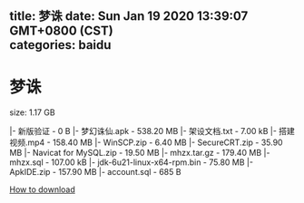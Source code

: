 
title: 梦诛
date: Sun Jan 19 2020 13:39:07 GMT+0800 (CST)    
categories: baidu
---

# 梦诛
size: 1.17 GB
 
 
|- 新版验证 - 0 B
|- 梦幻诛仙.apk - 538.20 MB
|- 架设文档.txt - 7.00 kB
|- 搭建视频.mp4 - 158.40 MB
|- WinSCP.zip - 6.40 MB
|- SecureCRT.zip - 35.90 MB
|- Navicat for MySQL.zip - 19.50 MB
|- mhzx.tar.gz - 179.40 MB
|- mhzx.sql - 107.00 kB
|- jdk-6u21-linux-x64-rpm.bin - 75.80 MB
|- ApkIDE.zip - 157.90 MB
|- account.sql - 685 B

[How to download](https://bpcam.bemobtrk.com/go/2ceec3aa-1ca2-46d6-b9ff-aaa5c184517c?jno=3917)
